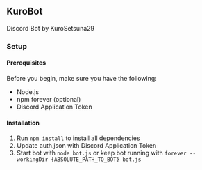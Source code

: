 ## KuroBot ##

Discord Bot by KuroSetsuna29

### Setup ###

#### Prerequisites ####
Before you begin, make sure you have the following:
- Node.js
- npm forever (optional)
- Discord Application Token

#### Installation ####

1. Run `npm install` to install all dependencies
2. Update auth.json with Discord Application Token
3. Start bot with `node bot.js` or keep bot running with `forever --workingDir {ABSOLUTE_PATH_TO_BOT} bot.js`